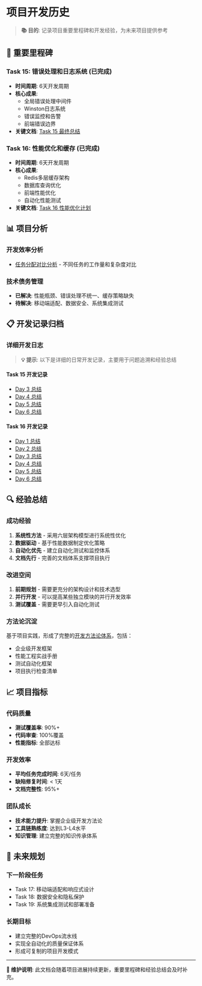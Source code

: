 # 项目开发历史

> **📚 目的**: 记录项目重要里程碑和开发经验，为未来项目提供参考

## 🎯 重要里程碑

### Task 15: 错误处理和日志系统 (已完成)
- **时间周期**: 6天开发周期
- **核心成果**: 
  - 全局错误处理中间件
  - Winston日志系统
  - 错误监控和告警
  - 前端错误边界
- **关键文档**: [Task 15 最终总结](../development-plans/task-15-final-summary.md)

### Task 16: 性能优化和缓存 (已完成)
- **时间周期**: 6天开发周期  
- **核心成果**:
  - Redis多层缓存架构
  - 数据库查询优化
  - 前端性能优化
  - 自动化性能测试
- **关键文档**: [Task 16 性能优化计划](../development-plans/task-16-performance-optimization.md)

## 📊 项目分析

### 开发效率分析
- [任务分配对比分析](../analysis/task-allocation-comparison.md) - 不同任务的工作量和复杂度对比

### 技术债务管理
- **已解决**: 性能瓶颈、错误处理不统一、缓存策略缺失
- **待解决**: 移动端适配、数据安全、系统集成测试

## 📋 开发记录归档

### 详细开发日志
> **💡 提示**: 以下是详细的日常开发记录，主要用于问题追溯和经验总结

#### Task 15 开发记录
- [Day 3 总结](../development-plans/task-15-day3-summary.md)
- [Day 4 总结](../development-plans/task-15-day4-summary.md)  
- [Day 5 总结](../development-plans/task-15-day5-summary.md)
- [Day 6 总结](../development-plans/task-15-day6-summary.md)

#### Task 16 开发记录
- [Day 1 总结](../development-plans/task-16-day1-summary.md)
- [Day 2 总结](../development-plans/task-16-day2-summary.md)
- [Day 3 总结](../development-plans/task-16-day3-summary.md)
- [Day 4 总结](../development-plans/task-16-day4-summary.md)
- [Day 5 总结](../development-plans/task-16-day5-summary.md)
- [Day 6 总结](../development-plans/task-16-day6-summary.md)

## 🔍 经验总结

### 成功经验
1. **系统性方法** - 采用六层架构模型进行系统性优化
2. **数据驱动** - 基于性能数据制定优化策略
3. **自动化优先** - 建立自动化测试和监控体系
4. **文档先行** - 完善的文档体系支撑项目执行

### 改进空间
1. **前期规划** - 需要更充分的架构设计和技术选型
2. **并行开发** - 可以提高某些独立模块的并行开发效率
3. **测试覆盖** - 需要更早引入自动化测试

### 方法论沉淀
基于项目实践，形成了完整的[开发方法论体系](../development-methodology/methodology-overview.md)，包括：
- 企业级开发框架
- 性能工程实战手册  
- 测试自动化框架
- 项目执行检查清单

## 📈 项目指标

### 代码质量
- **测试覆盖率**: 90%+
- **代码审查**: 100%覆盖
- **性能指标**: 全部达标

### 开发效率
- **平均任务完成时间**: 6天/任务
- **缺陷修复时间**: < 1天
- **文档完整性**: 95%+

### 团队成长
- **技术能力提升**: 掌握企业级开发方法论
- **工具链熟练度**: 达到L3-L4水平
- **知识管理**: 建立完整的知识传承体系

## 🔮 未来规划

### 下一阶段任务
- Task 17: 移动端适配和响应式设计
- Task 18: 数据安全和隐私保护
- Task 19: 系统集成测试和部署准备

### 长期目标
- 建立完整的DevOps流水线
- 实现全自动化的质量保证体系
- 形成可复制的项目开发模式

---

**📝 维护说明**: 此文档会随着项目进展持续更新，重要里程碑和经验总结会及时补充。